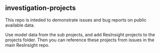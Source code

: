 ## investigation-projects
This repo is inteded to demonstrate issues and bug reports on public available data.

Use model data from the sub projects, and add ResInsight projects to the projects folder. Then you can reference these projects from issues in the main ResInsight repo.
